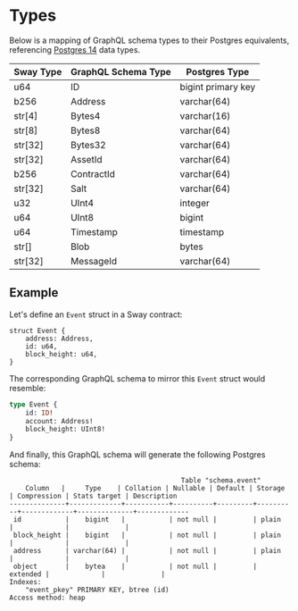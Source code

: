 # Types

Below is a mapping of GraphQL schema types to their Postgres equivalents, referencing [Postgres 14](https://www.postgresql.org/docs/14/datatype.html) data types.

| Sway Type | GraphQL Schema Type | Postgres Type |
|------|----------|----------|
| u64 | ID | bigint primary key |
| b256 | Address | varchar(64) |
| str[4] | Bytes4 | varchar(16) |
| str[8] | Bytes8 | varchar(64) |
| str[32] | Bytes32 | varchar(64) |
| str[32] | AssetId | varchar(64) |
| b256 | ContractId | varchar(64) |
| str[32] | Salt | varchar(64) |
| u32 | UInt4 | integer |
| u64 | UInt8 | bigint |
| u64 | Timestamp | timestamp |
| str[] | Blob | bytes |
| str[32] | MessageId | varchar(64) |

## Example

Let's define an `Event` struct in a Sway contract:

```sway
struct Event {
    address: Address,
    id: u64,
    block_height: u64,
}
```

The corresponding GraphQL schema to mirror this `Event` struct would resemble:

```graphql
type Event {
    id: ID!
    account: Address!
    block_height: UInt8!
}
```

And finally, this GraphQL schema will generate the following Postgres schema:

```text
                                           Table "schema.event"
    Column   |     Type    | Collation | Nullable | Default | Storage  | Compression | Stats target | Description
--------------+-------------+-----------+----------+---------+----------+-------------+--------------+-------------
 id           |    bigint   |           | not null |         | plain        |             |              |
 block_height |    bigint   |           | not null |         | plain    |             |              |
 address      | varchar(64) |           | not null |         | plain    |             |              |
 object       |    bytea    |           | not null |         | extended |             |              |
Indexes:
    "event_pkey" PRIMARY KEY, btree (id)
Access method: heap
```
